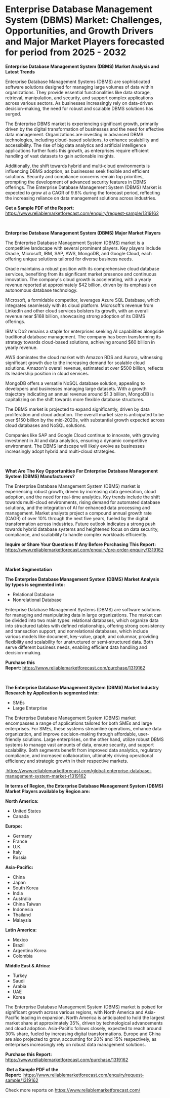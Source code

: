 <p><h1>Enterprise Database Management System (DBMS) Market: Challenges, Opportunities, and Growth Drivers and Major Market Players forecasted for period from 2025 - 2032</h1></p><p><strong>Enterprise Database Management System (DBMS) Market Analysis and Latest Trends</strong></p>
<p><p>Enterprise Database Management Systems (DBMS) are sophisticated software solutions designed for managing large volumes of data within organizations. They provide essential functionalities like data storage, retrieval, manipulation, and security, and support complex applications across various sectors. As businesses increasingly rely on data-driven decision-making, the need for robust and scalable DBMS solutions has surged.</p><p>The Enterprise DBMS market is experiencing significant growth, primarily driven by the digital transformation of businesses and the need for effective data management. Organizations are investing in advanced DBMS technologies, including cloud-based solutions, to enhance scalability and accessibility. The rise of big data analytics and artificial intelligence applications further fuels this growth, as enterprises require efficient handling of vast datasets to gain actionable insights.</p><p>Additionally, the shift towards hybrid and multi-cloud environments is influencing DBMS adoption, as businesses seek flexible and efficient solutions. Security and compliance concerns remain top priorities, prompting the development of advanced security features in DBMS offerings. The Enterprise Database Management System (DBMS) Market is expected to grow at a CAGR of 9.6% during the forecast period, reflecting the increasing reliance on data management solutions across industries.</p></p>
<p><strong>Get a Sample PDF of the Report:&nbsp;</strong> <a href="https://www.reliablemarketforecast.com/enquiry/request-sample/1319162?utm_campaign=2821&utm_medium=2&utm_source=Github&utm_content=ia&utm_term=11032025&utm_id=enterprise-database-management-system-dbms">https://www.reliablemarketforecast.com/enquiry/request-sample/1319162</a></p>
<p>&nbsp;</p>
<p><strong>Enterprise Database Management System (DBMS) Major Market Players</strong></p>
<p><p>The Enterprise Database Management System (DBMS) market is a competitive landscape with several prominent players. Key players include Oracle, Microsoft, IBM, SAP, AWS, MongoDB, and Google Cloud, each offering unique solutions tailored for diverse business needs. </p><p>Oracle maintains a robust position with its comprehensive cloud database services, benefiting from its significant market presence and continuous innovation. The company's cloud growth is accelerating, with a yearly revenue reported at approximately $42 billion, driven by its emphasis on autonomous database technology.</p><p>Microsoft, a formidable competitor, leverages Azure SQL Database, which integrates seamlessly with its cloud platform. Microsoft's revenue from LinkedIn and other cloud services bolsters its growth, with an overall revenue near $168 billion, showcasing strong adoption of its DBMS offerings.</p><p>IBM's Db2 remains a staple for enterprises seeking AI capabilities alongside traditional database management. The company has been transforming its strategy towards cloud-based solutions, achieving around $60 billion in yearly revenue.</p><p>AWS dominates the cloud market with Amazon RDS and Aurora, witnessing significant growth due to the increasing demand for scalable cloud solutions. Amazon's overall revenue, estimated at over $500 billion, reflects its leadership position in cloud services.</p><p>MongoDB offers a versatile NoSQL database solution, appealing to developers and businesses managing large datasets. With a growth trajectory indicating an annual revenue around $1.3 billion, MongoDB is capitalizing on the shift towards more flexible database structures.</p><p>The DBMS market is projected to expand significantly, driven by data proliferation and cloud adoption. The overall market size is anticipated to be over $150 billion by the mid-2020s, with substantial growth expected across cloud databases and NoSQL solutions.</p><p>Companies like SAP and Google Cloud continue to innovate, with growing investment in AI and data analytics, ensuring a dynamic competitive environment. The DBMS landscape will likely evolve as businesses increasingly adopt hybrid and multi-cloud strategies.</p></p>
<p>&nbsp;</p>
<p><strong>What Are The Key Opportunities For Enterprise Database Management System (DBMS) Manufacturers?</strong></p>
<p><p>The Enterprise Database Management System (DBMS) market is experiencing robust growth, driven by increasing data generation, cloud adoption, and the need for real-time analytics. Key trends include the shift towards multi-cloud environments, rising demand for automated database solutions, and the integration of AI for enhanced data processing and management. Market analysts project a compound annual growth rate (CAGR) of over 10% through the next five years, fueled by the digital transformation across industries. Future outlook indicates a strong push towards hybrid database systems and heightened focus on data security, compliance, and scalability to handle complex workloads efficiently.</p></p>
<p><strong>Inquire or Share Your Questions If Any Before Purchasing This Report:</strong> <a href="https://www.reliablemarketforecast.com/enquiry/pre-order-enquiry/1319162?utm_campaign=2821&utm_medium=2&utm_source=Github&utm_content=ia&utm_term=11032025&utm_id=enterprise-database-management-system-dbms">https://www.reliablemarketforecast.com/enquiry/pre-order-enquiry/1319162</a></p>
<p>&nbsp;</p>
<p><strong>Market Segmentation</strong></p>
<p><strong>The Enterprise Database Management System (DBMS) Market Analysis by types is segmented into:</strong></p>
<p><ul><li>Relational Database</li><li>Nonrelational Database</li></ul></p>
<p><p>Enterprise Database Management Systems (DBMS) are software solutions for managing and manipulating data in large organizations. The market can be divided into two main types: relational databases, which organize data into structured tables with defined relationships, offering strong consistency and transaction support; and nonrelational databases, which include various models like document, key-value, graph, and columnar, providing flexibility and scalability for unstructured or semi-structured data. Both serve different business needs, enabling efficient data handling and decision-making.</p></p>
<p><strong>Purchase this Report:&nbsp;</strong><a href="https://www.reliablemarketforecast.com/purchase/1319162?utm_campaign=2821&utm_medium=2&utm_source=Github&utm_content=ia&utm_term=11032025&utm_id=enterprise-database-management-system-dbms">https://www.reliablemarketforecast.com/purchase/1319162</a></p>
<p>&nbsp;</p>
<p><strong>The Enterprise Database Management System (DBMS) Market Industry Research by Application is segmented into:</strong></p>
<p><ul><li>SMEs</li><li>Large Enterprise</li></ul></p>
<p><p>The Enterprise Database Management System (DBMS) market encompasses a range of applications tailored for both SMEs and large enterprises. For SMEs, these systems streamline operations, enhance data organization, and improve decision-making through affordable, user-friendly solutions. Large enterprises, on the other hand, utilize robust DBMS systems to manage vast amounts of data, ensure security, and support scalability. Both segments benefit from improved data analytics, regulatory compliance, and increased collaboration, ultimately driving operational efficiency and strategic growth in their respective markets.</p></p>
<p><a href="https://www.reliablemarketforecast.com/global-enterprise-database-management-system-market-r1319162?utm_campaign=2821&utm_medium=2&utm_source=Github&utm_content=ia&utm_term=11032025&utm_id=enterprise-database-management-system-dbms">&nbsp;https://www.reliablemarketforecast.com/global-enterprise-database-management-system-market-r1319162</a></p>
<p><strong>In terms of Region, the Enterprise Database Management System (DBMS) Market Players available by Region are:</strong></p>
<p>
    <p> <strong> North America: </strong>
        <ul>
            <li>United States</li>
            <li>Canada</li>
        </ul>
        </p> 
    <p> <strong> Europe: </strong>
        <ul>
            <li>Germany</li>
            <li>France</li>
            <li>U.K.</li>
            <li>Italy</li>
            <li>Russia</li>
        </ul>
        </p> 
    <p> <strong> Asia-Pacific: </strong>
        <ul>
            <li>China</li>
            <li>Japan</li>
            <li>South Korea</li>
            <li>India</li>
            <li>Australia</li>
            <li>China Taiwan</li>
            <li>Indonesia</li>
            <li>Thailand</li>
            <li>Malaysia</li>
        </ul>
        </p> 
    <p> <strong> Latin America: </strong>
        <ul>
            <li>Mexico</li>
            <li>Brazil</li>
            <li>Argentina Korea</li>
            <li>Colombia</li>
        </ul>
        </p> 
    <p> <strong> Middle East & Africa: </strong>
        <ul>
            <li>Turkey</li>
            <li>Saudi</li>
            <li>Arabia</li>
            <li>UAE</li>
            <li>Korea</li>
        </ul>
    </p>
    </p>
<p><p>The Enterprise Database Management System (DBMS) market is poised for significant growth across various regions, with North America and Asia-Pacific leading in expansion. North America is anticipated to hold the largest market share at approximately 35%, driven by technological advancements and cloud adoption. Asia-Pacific follows closely, expected to reach around 30% share, fueled by increasing digital transformations. Europe and China are also projected to grow, accounting for 20% and 15% respectively, as enterprises increasingly rely on robust data management solutions.</p></p>
<p><strong>Purchase this Report: </strong><a href="https://www.reliablemarketforecast.com/purchase/1319162?utm_campaign=2821&utm_medium=2&utm_source=Github&utm_content=ia&utm_term=11032025&utm_id=enterprise-database-management-system-dbms">https://www.reliablemarketforecast.com/purchase/1319162</a></p>
<p>&nbsp;<strong>Get a Sample PDF of the Report:&nbsp;&nbsp;</strong><a href="https://www.reliablemarketforecast.com/enquiry/request-sample/1319162?utm_campaign=2821&utm_medium=2&utm_source=Github&utm_content=ia&utm_term=11032025&utm_id=enterprise-database-management-system-dbms">https://www.reliablemarketforecast.com/enquiry/request-sample/1319162</a></p>
<p><strong></strong></p>
<p>Check more reports on <a href="https://www.reliablemarketforecast.com/?utm_campaign=2821&utm_medium=2&utm_source=Github&utm_content=ia&utm_term=11032025&utm_id=enterprise-database-management-system-dbms">https://www.reliablemarketforecast.com/</a></p>